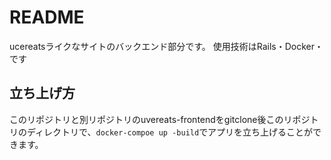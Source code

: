 # README

ucereatsライクなサイトのバックエンド部分です。
使用技術はRails・Docker・です

## 立ち上げ方
このリポジトリと別リポジトリのuvereats-frontendをgitclone後このリポジトリのディレクトリで、`docker-compoe up -build`でアプリを立ち上げることができます。
